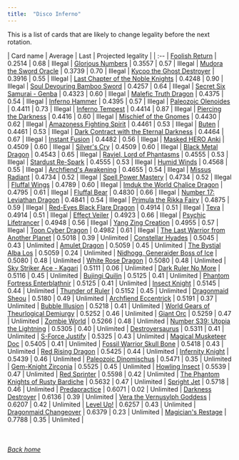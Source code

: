 ```yaml
---
title:  "Disco Inferno"
---
```


This is a list of cards that are likely to change legality before the next rotation.

| Card name | Average | Last | Projected legality |
| :-- |
[Foolish Return](https://db.ygoprodeck.com/card/?search=Foolish%20Return) | 0.2514 | 0.68 | Illegal |
[Glorious Numbers](https://db.ygoprodeck.com/card/?search=Glorious%20Numbers) | 0.3557 | 0.57 | Illegal |
[Mudora the Sword Oracle](https://db.ygoprodeck.com/card/?search=Mudora%20the%20Sword%20Oracle) | 0.3739 | 0.70 | Illegal |
[Kycoo the Ghost Destroyer](https://db.ygoprodeck.com/card/?search=Kycoo%20the%20Ghost%20Destroyer) | 0.3916 | 0.55 | Illegal |
[Last Chapter of the Noble Knights](https://db.ygoprodeck.com/card/?search=Last%20Chapter%20of%20the%20Noble%20Knights) | 0.4248 | 0.90 | Illegal |
[Soul Devouring Bamboo Sword](https://db.ygoprodeck.com/card/?search=Soul%20Devouring%20Bamboo%20Sword) | 0.4257 | 0.64 | Illegal |
[Secret Six Samurai - Genba](https://db.ygoprodeck.com/card/?search=Secret%20Six%20Samurai%20-%20Genba) | 0.4323 | 0.60 | Illegal |
[Malefic Truth Dragon](https://db.ygoprodeck.com/card/?search=Malefic%20Truth%20Dragon) | 0.4375 | 0.54 | Illegal |
[Inferno Hammer](https://db.ygoprodeck.com/card/?search=Inferno%20Hammer) | 0.4395 | 0.57 | Illegal |
[Paleozoic Olenoides](https://db.ygoprodeck.com/card/?search=Paleozoic%20Olenoides) | 0.4411 | 0.73 | Illegal |
[Inferno Tempest](https://db.ygoprodeck.com/card/?search=Inferno%20Tempest) | 0.4414 | 0.87 | Illegal |
[Piercing the Darkness](https://db.ygoprodeck.com/card/?search=Piercing%20the%20Darkness) | 0.4416 | 0.60 | Illegal |
[Mischief of the Gnomes](https://db.ygoprodeck.com/card/?search=Mischief%20of%20the%20Gnomes) | 0.4430 | 0.62 | Illegal |
[Amazoness Fighting Spirit](https://db.ygoprodeck.com/card/?search=Amazoness%20Fighting%20Spirit) | 0.4461 | 0.53 | Illegal |
[Buten](https://db.ygoprodeck.com/card/?search=Buten) | 0.4461 | 0.53 | Illegal |
[Dark Contract with the Eternal Darkness](https://db.ygoprodeck.com/card/?search=Dark%20Contract%20with%20the%20Eternal%20Darkness) | 0.4464 | 0.67 | Illegal |
[Instant Fusion](https://db.ygoprodeck.com/card/?search=Instant%20Fusion) | 0.4482 | 0.56 | Illegal |
[Masked HERO Anki](https://db.ygoprodeck.com/card/?search=Masked%20HERO%20Anki) | 0.4509 | 0.60 | Illegal |
[Silver's Cry](https://db.ygoprodeck.com/card/?search=Silver's%20Cry) | 0.4509 | 0.60 | Illegal |
[Black Metal Dragon](https://db.ygoprodeck.com/card/?search=Black%20Metal%20Dragon) | 0.4543 | 0.65 | Illegal |
[Raviel, Lord of Phantasms](https://db.ygoprodeck.com/card/?search=Raviel,%20Lord%20of%20Phantasms) | 0.4555 | 0.53 | Illegal |
[Stardust Re-Spark](https://db.ygoprodeck.com/card/?search=Stardust%20Re-Spark) | 0.4555 | 0.53 | Illegal |
[Humid Winds](https://db.ygoprodeck.com/card/?search=Humid%20Winds) | 0.4568 | 0.55 | Illegal |
[Archfiend's Awakening](https://db.ygoprodeck.com/card/?search=Archfiend's%20Awakening) | 0.4655 | 0.54 | Illegal |
[Missus Radiant](https://db.ygoprodeck.com/card/?search=Missus%20Radiant) | 0.4734 | 0.52 | Illegal |
[Spell Power Mastery](https://db.ygoprodeck.com/card/?search=Spell%20Power%20Mastery) | 0.4734 | 0.52 | Illegal |
[Fluffal Wings](https://db.ygoprodeck.com/card/?search=Fluffal%20Wings) | 0.4789 | 0.60 | Illegal |
[Imduk the World Chalice Dragon](https://db.ygoprodeck.com/card/?search=Imduk%20the%20World%20Chalice%20Dragon) | 0.4795 | 0.61 | Illegal |
[Fluffal Bear](https://db.ygoprodeck.com/card/?search=Fluffal%20Bear) | 0.4830 | 0.66 | Illegal |
[Number 17: Leviathan Dragon](https://db.ygoprodeck.com/card/?search=Number%2017:%20Leviathan%20Dragon) | 0.4841 | 0.54 | Illegal |
[Primula the Rikka Fairy](https://db.ygoprodeck.com/card/?search=Primula%20the%20Rikka%20Fairy) | 0.4875 | 0.59 | Illegal |
[Red-Eyes Black Flare Dragon](https://db.ygoprodeck.com/card/?search=Red-Eyes%20Black%20Flare%20Dragon) | 0.4914 | 0.51 | Illegal |
[Teva](https://db.ygoprodeck.com/card/?search=Teva) | 0.4914 | 0.51 | Illegal |
[Effect Veiler](https://db.ygoprodeck.com/card/?search=Effect%20Veiler) | 0.4923 | 0.66 | Illegal |
[Psychic Lifetrancer](https://db.ygoprodeck.com/card/?search=Psychic%20Lifetrancer) | 0.4948 | 0.56 | Illegal |
[Yang Zing Creation](https://db.ygoprodeck.com/card/?search=Yang%20Zing%20Creation) | 0.4955 | 0.57 | Illegal |
[Toon Cyber Dragon](https://db.ygoprodeck.com/card/?search=Toon%20Cyber%20Dragon) | 0.4982 | 0.61 | Illegal |
[The Last Warrior from Another Planet](https://db.ygoprodeck.com/card/?search=The%20Last%20Warrior%20from%20Another%20Planet) | 0.5018 | 0.39 | Unlimited |
[Constellar Hyades](https://db.ygoprodeck.com/card/?search=Constellar%20Hyades) | 0.5045 | 0.43 | Unlimited |
[Amulet Dragon](https://db.ygoprodeck.com/card/?search=Amulet%20Dragon) | 0.5059 | 0.45 | Unlimited |
[The Bystial Alba Los](https://db.ygoprodeck.com/card/?search=The%20Bystial%20Alba%20Los) | 0.5059 | 0.24 | Unlimited |
[Nidhogg, Generaider Boss of Ice](https://db.ygoprodeck.com/card/?search=Nidhogg,%20Generaider%20Boss%20of%20Ice) | 0.5080 | 0.48 | Unlimited |
[White Rose Dragon](https://db.ygoprodeck.com/card/?search=White%20Rose%20Dragon) | 0.5080 | 0.48 | Unlimited |
[Sky Striker Ace - Kagari](https://db.ygoprodeck.com/card/?search=Sky%20Striker%20Ace%20-%20Kagari) | 0.5111 | 0.06 | Unlimited |
[Dark Ruler No More](https://db.ygoprodeck.com/card/?search=Dark%20Ruler%20No%20More) | 0.5116 | 0.45 | Unlimited |
[Bujingi Quilin](https://db.ygoprodeck.com/card/?search=Bujingi%20Quilin) | 0.5125 | 0.41 | Unlimited |
[Phantom Fortress Enterblathnir](https://db.ygoprodeck.com/card/?search=Phantom%20Fortress%20Enterblathnir) | 0.5125 | 0.41 | Unlimited |
[Insect Knight](https://db.ygoprodeck.com/card/?search=Insect%20Knight) | 0.5145 | 0.44 | Unlimited |
[Thunder of Ruler](https://db.ygoprodeck.com/card/?search=Thunder%20of%20Ruler) | 0.5152 | 0.45 | Unlimited |
[Dragonmaid Sheou](https://db.ygoprodeck.com/card/?search=Dragonmaid%20Sheou) | 0.5180 | 0.49 | Unlimited |
[Archfiend Eccentrick](https://db.ygoprodeck.com/card/?search=Archfiend%20Eccentrick) | 0.5191 | 0.37 | Unlimited |
[Bubble Illusion](https://db.ygoprodeck.com/card/?search=Bubble%20Illusion) | 0.5218 | 0.41 | Unlimited |
[World Gears of Theurlogical Demiurgy](https://db.ygoprodeck.com/card/?search=World%20Gears%20of%20Theurlogical%20Demiurgy) | 0.5252 | 0.46 | Unlimited |
[Giant Orc](https://db.ygoprodeck.com/card/?search=Giant%20Orc) | 0.5259 | 0.47 | Unlimited |
[Zombie World](https://db.ygoprodeck.com/card/?search=Zombie%20World) | 0.5266 | 0.48 | Unlimited |
[Number S39: Utopia the Lightning](https://db.ygoprodeck.com/card/?search=Number%20S39:%20Utopia%20the%20Lightning) | 0.5305 | 0.40 | Unlimited |
[Destroyersaurus](https://db.ygoprodeck.com/card/?search=Destroyersaurus) | 0.5311 | 0.41 | Unlimited |
[S-Force Justify](https://db.ygoprodeck.com/card/?search=S-Force%20Justify) | 0.5325 | 0.43 | Unlimited |
[Magical Musketeer Doc](https://db.ygoprodeck.com/card/?search=Magical%20Musketeer%20Doc) | 0.5405 | 0.41 | Unlimited |
[Fossil Warrior Skull Bone](https://db.ygoprodeck.com/card/?search=Fossil%20Warrior%20Skull%20Bone) | 0.5418 | 0.43 | Unlimited |
[Red Rising Dragon](https://db.ygoprodeck.com/card/?search=Red%20Rising%20Dragon) | 0.5425 | 0.44 | Unlimited |
[Infernity Knight](https://db.ygoprodeck.com/card/?search=Infernity%20Knight) | 0.5439 | 0.46 | Unlimited |
[Paleozoic Dinomischus](https://db.ygoprodeck.com/card/?search=Paleozoic%20Dinomischus) | 0.5471 | 0.35 | Unlimited |
[Gem-Knight Zirconia](https://db.ygoprodeck.com/card/?search=Gem-Knight%20Zirconia) | 0.5525 | 0.45 | Unlimited |
[Howling Insect](https://db.ygoprodeck.com/card/?search=Howling%20Insect) | 0.5539 | 0.47 | Unlimited |
[Red Sprinter](https://db.ygoprodeck.com/card/?search=Red%20Sprinter) | 0.5598 | 0.42 | Unlimited |
[The Phantom Knights of Rusty Bardiche](https://db.ygoprodeck.com/card/?search=The%20Phantom%20Knights%20of%20Rusty%20Bardiche) | 0.5632 | 0.47 | Unlimited |
[Spright Jet](https://db.ygoprodeck.com/card/?search=Spright%20Jet) | 0.5718 | 0.46 | Unlimited |
[Predapractice](https://db.ygoprodeck.com/card/?search=Predapractice) | 0.6071 | 0.02 | Unlimited |
[Darkness Destroyer](https://db.ygoprodeck.com/card/?search=Darkness%20Destroyer) | 0.6136 | 0.39 | Unlimited |
[Vera the Vernusylph Goddess](https://db.ygoprodeck.com/card/?search=Vera%20the%20Vernusylph%20Goddess) | 0.6207 | 0.42 | Unlimited |
[Level Up!](https://db.ygoprodeck.com/card/?search=Level%20Up!) | 0.6257 | 0.43 | Unlimited |
[Dragonmaid Changeover](https://db.ygoprodeck.com/card/?search=Dragonmaid%20Changeover) | 0.6379 | 0.23 | Unlimited |
[Magician's Restage](https://db.ygoprodeck.com/card/?search=Magician's%20Restage) | 0.7788 | 0.35 | Unlimited |

<br>

###### [Back home](index)